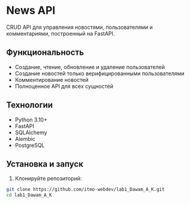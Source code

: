 # News API

CRUD API для управления новостями, пользователями и комментариями, построенный на FastAPI.

## Функциональность

- Создание, чтение, обновление и удаление пользователей
- Создание новостей только верифицированными пользователями
- Комментирование новостей
- Полноценное API для всех сущностей

## Технологии

- Python 3.10+
- FastAPI
- SQLAlchemy
- Alembic
- PostgreSQL

## Установка и запуск

1. Клонируйте репозиторий:
```bash
git clone https://github.com/itmo-webdev/lab1_Dawam_A_K.git
cd lab1_Dawam_A_K
